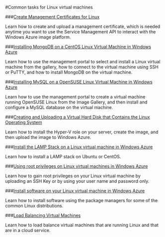 <properties linkid="manage-linux-common-tasks" urlDisplayName="Common tasks" pageTitle="Windows Azure Linux VM Common Tasks" metaKeywords="Azure Linux vms, Linux vms, Linux virtual machine" metaDescription="Find topics about common tasks when using Linux virtual machines (VM) in Windows Azure." metaCanonical="" disqusComments="0" umbracoNaviHide="0" />


#Common tasks for Linux virtual machines



###[Create Management Certificates for Linux](/en-us/manage/linux/common-tasks/manage-certificates/)

Learn how to create and upload a management certificate, which is needed anytime you want to use the Service Management API to interact with the Windows Azure image platform. 

###[Installing MongoDB on a CentOS Linux Virtual Machine in Windows Azure](/en-us/manage/linux/common-tasks/mongodb-on-a-linux-vm/)

Learn how to use the management portal to select and install a Linux virtual machine from the gallery, how to connect to the virtual machine using SSH or PuTTY, and how to install MongoDB on the virtual machine.


###[Installing MySQL on a OpenSUSE Linux Virtual Machine in Windows Azure](/en-us/manage/linux/common-tasks/mysql-on-a-linux-vm/)

Learn how to use the management portal to create a virtual machine running OpenSUSE Linux from the Image Gallery, and then install and configure a MySQL database on the virtual machine.


###[Creating and Uploading a Virtual Hard Disk that Contains the Linux Operating System](/en-us/manage/linux/common-tasks/upload-a-vhd/)

Learn how to install the Hyper-V role on your server, create the image, and then upload the image to Windows Azure. 


###[Install the LAMP Stack on a Linux virtual machine in Windows Azure](/en-us/manage/linux/common-tasks/install-lamp-stack/) 

Learn how to install a LAMP stack on Ubuntu or CentOS.

###[Using root privileges on Linux virtual machines in Windows Azure](/en-us/manage/linux/common-tasks/use-root-privileges/)

Learn how to gain root privileges on your Linux virtual machine by uploading an SSH Key or by using your user name and password only.

###[Install software on your Linux virtual machine in Windows Azure](/en-us/manage/linux/common-tasks/install-software/)

Learn how to install software using the package managers for some of the common Linux distributions. 

###[Load Balancing Virtual Machines](/en-us/manage/linux/common-tasks/how-to-load-balance-virtual-machines/)

Learn how to load balance virtual machines that are running Linux and that are in a cloud service. 